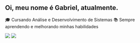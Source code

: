 ## Oi, meu nome é Gabriel, atualmente.

🎓 Cursando Análise e Desenvolvimento de Sistemas
📚 Sempre aprendendo e melhorando minhas habilidades

<div>
<a href="https://www.instagram.com/sougabrielxd" target="black"><img src="https://img.shields.io/badge/Instagram-E4405F?style=for-the-badge&logo=instagram&logoColor=white"></a>
<a href="https://www.linkedin.com/in/gabriellucasafb" target="_blank"><img src="https://img.shields.io/badge/LinkedIn-0077B5?style=for-the-badge&logo=linkedin&logoColor=white"></a>
</div>

